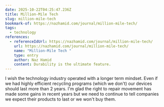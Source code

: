 ```yaml
---
date: 2025-10-22T04:25:47.236Z
title: Million-Mile Tech
slug: million-mile-tech
bookmark-of: https://nazhamid.com/journal/million-mile-tech/
tags:
  - technology
references:
  - referenceIdUrl: https://nazhamid.com/journal/million-mile-tech/
    url: https://nazhamid.com/journal/million-mile-tech/
    name: "Million-Mile Tech "
    type: entry
    author: Naz Hamid
    content: Durability is the ultimate feature.
---
```


I wish the technology industry operated with a longer term mindset. Even if we had highly efficient recycling programs (which we don't) our devices should last more than 2 years. I'm glad the right to repair movement has made some gains in recent years but we need to continue to tell companies we expect their products to last or we won't buy them.

